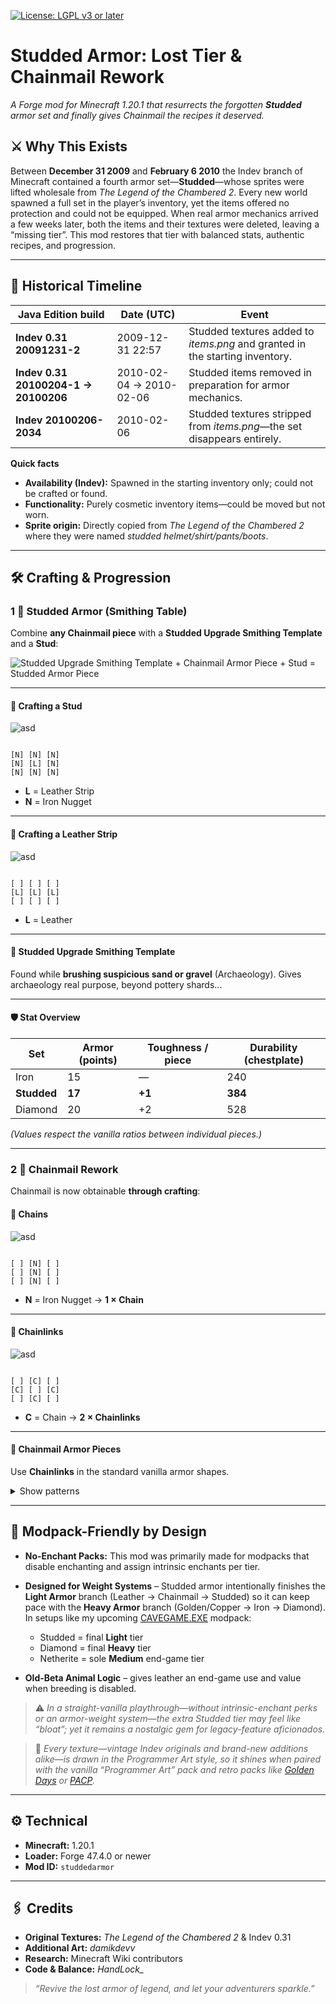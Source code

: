 [![License: LGPL v3 or later](https://img.shields.io/badge/License-LGPL%20v3%2B-blue.svg)](LICENSE)
# Studded Armor: Lost Tier & Chainmail Rework
*A Forge mod for Minecraft 1.20.1 that resurrects the forgotten **Studded** armor set and finally gives Chainmail the recipes it deserved.*

## ⚔️ Why This Exists

Between **December 31 2009** and **February 6 2010** the Indev branch of Minecraft contained a fourth armor set—**Studded**—whose sprites were lifted wholesale from *The Legend of the Chambered 2*. Every new world spawned a full set in the player’s inventory, yet the items offered no protection and could not be equipped. When real armor mechanics arrived a few weeks later, both the items and their textures were deleted, leaving a “missing tier”.
This mod restores that tier with balanced stats, authentic recipes, and progression.

---

## 📜 Historical Timeline

| Java Edition build                   | Date (UTC)              | Event                                                                        |
| ------------------------------------ | ----------------------- | ---------------------------------------------------------------------------- |
| **Indev 0.31 20091231-2**            | 2009-12-31 22:57        | Studded textures added to *items.png* and granted in the starting inventory. |
| **Indev 0.31 20100204-1 → 20100206** | 2010-02-04 → 2010-02-06 | Studded items removed in preparation for armor mechanics.                    |
| **Indev 20100206-2034**              | 2010-02-06              | Studded textures stripped from *items.png*—the set disappears entirely.      |

**Quick facts**

* **Availability (Indev):** Spawned in the starting inventory only; could not be crafted or found.
* **Functionality:** Purely cosmetic inventory items—could be moved but not worn.
* **Sprite origin:** Directly copied from *The Legend of the Chambered 2* where they were named *studded helmet/shirt/pants/boots*.
---

## 🛠️ Crafting & Progression

### 1 ️⃣ Studded Armor (Smithing Table)
Combine **any Chainmail piece** with a **Studded Upgrade Smithing Template** and a **Stud**:

![Studded Upgrade Smithing Template + Chainmail Armor Piece + Stud = Studded Armor Piece](https://cdn.modrinth.com/data/cached_images/03c160c0cde18a0b1402cbb6006c9c491ba66007.png)

---

#### 🔧 Crafting a Stud

![asd](https://cdn.modrinth.com/data/cached_images/227c978354a81feeec780b82f6dce0db982d6db1.png)

```

[N] [N] [N]
[N] [L] [N]
[N] [N] [N]

```
* **L** = Leather Strip
* **N** = Iron Nugget

---

#### 🔧 Crafting a Leather Strip

![asd](https://cdn.modrinth.com/data/cached_images/331bf4ba6d039bfca99e242943512ab84bbab20b.png)

```

[ ] [ ] [ ]
[L] [L] [L]
[ ] [ ] [ ]

```
* **L** = Leather

---

#### 📜 Studded Upgrade Smithing Template
Found while **brushing suspicious sand or gravel** (Archaeology). Gives archaeology real purpose, beyond pottery shards...

---

#### 🛡️ Stat Overview
| Set | Armor (points) | Toughness / piece | Durability (chestplate) |
|-----|---------------|------------------|-------------------------|
| Iron | 15 | — | 240                     |
| **Studded** | **17** | **+1** | **384**                 |
| Diamond | 20 | +2 | 528                     |

*(Values respect the vanilla ratios between individual pieces.)*

---

### 2 ️⃣ Chainmail Rework
Chainmail is now obtainable **through crafting**:

#### 🔧 Chains

![asd](https://cdn.modrinth.com/data/cached_images/caff5a957b71f2351cacc24a12571883de793384.png)

```

[ ] [N] [ ]
[ ] [N] [ ]
[ ] [N] [ ]

```
* **N** = Iron Nugget → **1 × Chain**

---

#### 🔧 Chainlinks

![asd](https://cdn.modrinth.com/data/cached_images/7fdeeec99f385c0262a01049f860506be5a754f3.png)

```

[ ] [C] [ ]
[C] [ ] [C]
[ ] [C] [ ]

```
* **C** = Chain → **2 × Chainlinks**

---

#### 🔧 Chainmail Armor Pieces
Use **Chainlinks** in the standard vanilla armor shapes.

<details>
<summary>Show patterns</summary>

##### Helmet
```

[CL] [CL] [CL]
[CL] [  ] [CL]
[  ] [  ] [  ]

```

##### Chestplate
```

[CL] [  ] [CL]
[CL] [CL] [CL]
[CL] [CL] [CL]

```

##### Leggings
```

[CL] [CL] [CL]
[CL] [  ] [CL]
[CL] [  ] [CL]

```

##### Boots
```

[  ] [  ] [  ]
[CL] [  ] [CL]
[CL] [  ] [CL]

```
* **CL** = Chainlinks
</details>

---

## 🧩 Modpack-Friendly by Design
* **No-Enchant Packs:** This mod was primarily made for modpacks that disable enchanting and assign intrinsic enchants per tier.

* **Designed for Weight Systems** – Studded armor intentionally finishes the **Light Armor** branch (Leather → Chainmail → Studded) so it can keep pace with the **Heavy Armor** branch (Golden/Copper → Iron → Diamond).
  In setups like my upcoming [CAVEGAME.EXE](https://discord.gg/NhWG6YdSq7) modpack:
   * Studded = final **Light** tier
   * Diamond = final **Heavy** tier
   * Netherite = sole **Medium** end-game tier

* **Old-Beta Animal Logic** – gives leather an end-game use and value when breeding is disabled.

> ⚠️ *In a straight-vanilla playthrough—without intrinsic-enchant perks or an armor-weight system—the extra Studded tier may feel like “bloat”; yet it remains a nostalgic gem for legacy-feature aficionados.*

> 🎨 *Every texture—vintage Indev originals and brand-new additions alike—is drawn in the Programmer Art style, so it shines when paired with the vanilla “Programmer Art” pack and retro packs like [Golden Days](https://modrinth.com/resourcepack/golden-days) or [PACP](https://modrinth.com/resourcepack/pacp).*

---

## ⚙️ Technical
* **Minecraft:** 1.20.1
* **Loader:** Forge 47.4.0 or newer
* **Mod ID:** `studdedarmor`

---

## 🖇️ Credits
* **Original Textures:** *The Legend of the Chambered 2* & Indev 0.31
* **Additional Art:** *damikdevv*
* **Research:** Minecraft Wiki contributors
* **Code & Balance:** *HandLock_*

> *“Revive the lost armor of legend, and let your adventurers sparkle.”*